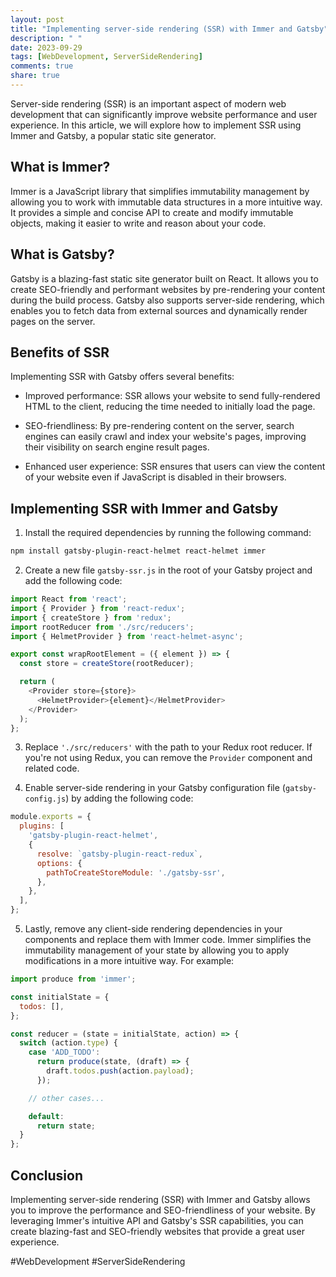 ```yaml
---
layout: post
title: "Implementing server-side rendering (SSR) with Immer and Gatsby"
description: " "
date: 2023-09-29
tags: [WebDevelopment, ServerSideRendering]
comments: true
share: true
---
```


Server-side rendering (SSR) is an important aspect of modern web development that can significantly improve website performance and user experience. In this article, we will explore how to implement SSR using Immer and Gatsby, a popular static site generator.

## What is Immer?

Immer is a JavaScript library that simplifies immutability management by allowing you to work with immutable data structures in a more intuitive way. It provides a simple and concise API to create and modify immutable objects, making it easier to write and reason about your code.

## What is Gatsby?

Gatsby is a blazing-fast static site generator built on React. It allows you to create SEO-friendly and performant websites by pre-rendering your content during the build process. Gatsby also supports server-side rendering, which enables you to fetch data from external sources and dynamically render pages on the server.

## Benefits of SSR

Implementing SSR with Gatsby offers several benefits:

- Improved performance: SSR allows your website to send fully-rendered HTML to the client, reducing the time needed to initially load the page.

- SEO-friendliness: By pre-rendering content on the server, search engines can easily crawl and index your website's pages, improving their visibility on search engine result pages.

- Enhanced user experience: SSR ensures that users can view the content of your website even if JavaScript is disabled in their browsers.

## Implementing SSR with Immer and Gatsby

1. Install the required dependencies by running the following command:

```bash
npm install gatsby-plugin-react-helmet react-helmet immer
```

2. Create a new file `gatsby-ssr.js` in the root of your Gatsby project and add the following code:

```javascript
import React from 'react';
import { Provider } from 'react-redux';
import { createStore } from 'redux';
import rootReducer from './src/reducers';
import { HelmetProvider } from 'react-helmet-async';

export const wrapRootElement = ({ element }) => {
  const store = createStore(rootReducer);

  return (
    <Provider store={store}>
      <HelmetProvider>{element}</HelmetProvider>
    </Provider>
  );
};
```

3. Replace `'./src/reducers'` with the path to your Redux root reducer. If you're not using Redux, you can remove the `Provider` component and related code.

4. Enable server-side rendering in your Gatsby configuration file (`gatsby-config.js`) by adding the following code:

```javascript
module.exports = {
  plugins: [
    'gatsby-plugin-react-helmet',
    {
      resolve: `gatsby-plugin-react-redux`,
      options: {
        pathToCreateStoreModule: './gatsby-ssr',
      },
    },
  ],
};
```

5. Lastly, remove any client-side rendering dependencies in your components and replace them with Immer code. Immer simplifies the immutability management of your state by allowing you to apply modifications in a more intuitive way. For example:

```javascript
import produce from 'immer';

const initialState = {
  todos: [],
};

const reducer = (state = initialState, action) => {
  switch (action.type) {
    case 'ADD_TODO':
      return produce(state, (draft) => {
        draft.todos.push(action.payload);
      });

    // other cases...

    default:
      return state;
  }
};
```

## Conclusion

Implementing server-side rendering (SSR) with Immer and Gatsby allows you to improve the performance and SEO-friendliness of your website. By leveraging Immer's intuitive API and Gatsby's SSR capabilities, you can create blazing-fast and SEO-friendly websites that provide a great user experience.

#WebDevelopment #ServerSideRendering